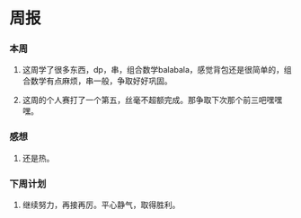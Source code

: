 # 周报

### 本周

1. 这周学了很多东西，dp，串，组合数学balabala，感觉背包还是很简单的，组合数学有点麻烦，串一般，争取好好巩固。

2. 这周的个人赛打了一个第五，丝毫不超额完成。那争取下次那个前三吧嘿嘿嘿。

### 感想

1. 还是热。

### 下周计划

1. 继续努力，再接再厉。平心静气，取得胜利。


